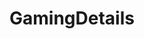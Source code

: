 ---
title: GamingDetails
crosslinks:
- Overwatch
- anodyne
- falloutlore
- farcry
- horizon
- KingdomHearts
- titlegore
- Spyro
- gatekeeping
- Undertale
- EnterTheGungeon
- NeverBeGameOver
---